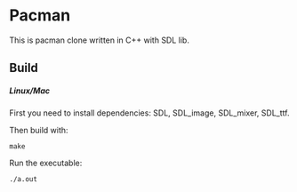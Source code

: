 # Pacman

This is pacman clone written in C++ with SDL lib.

## Build
##### Linux/Mac
First you need to install dependencies: SDL, SDL_image, SDL_mixer, SDL_ttf. 

Then build with:
```
make
```
Run the executable:
```
./a.out
```

